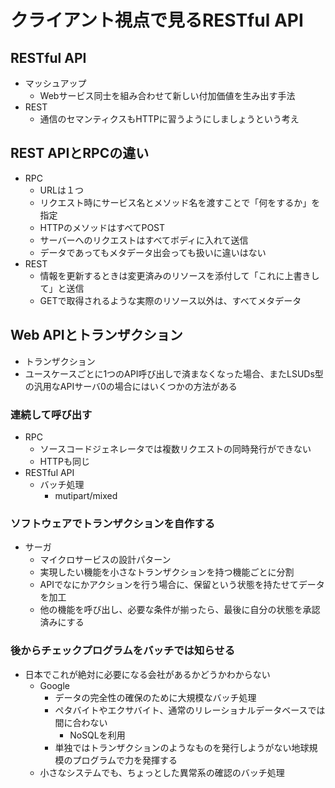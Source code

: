 # クライアント視点で見るRESTful API
## RESTful API
- マッシュアップ
  - Webサービス同士を組み合わせて新しい付加価値を生み出す手法
- REST
  - 通信のセマンティクスもHTTPに習うようにしましょうという考え

## REST APIとRPCの違い
- RPC
  - URLは１つ
  - リクエスト時にサービス名とメソッド名を渡すことで「何をするか」を指定
  - HTTPのメソッドはすべてPOST
  - サーバーへのリクエストはすべてボディに入れて送信
  - データであってもメタデータ出会っても扱いに違いはない
- REST
  - 情報を更新するときは変更済みのリソースを添付して「これに上書きして」と送信
  - GETで取得されるような実際のリソース以外は、すべてメタデータ

## Web APIとトランザクション
- トランザクション 
- ユースケースごとに1つのAPI呼び出しで済まなくなった場合、またLSUDs型の汎用なAPIサーバ0の場合にはいくつかの方法がある
### 連続して呼び出す
- RPC
  - ソースコードジェネレータでは複数リクエストの同時発行ができない
  - HTTPも同じ
- RESTful API
  - バッチ処理
    - mutipart/mixed
### ソフトウェアでトランザクションを自作する
- サーガ
  - マイクロサービスの設計パターン
  - 実現したい機能を小さなトランザクションを持つ機能ごとに分割
  - APIでなにかアクションを行う場合に、保留という状態を持たせてデータを加工
  - 他の機能を呼び出し、必要な条件が揃ったら、最後に自分の状態を承認済みにする
### 後からチェックプログラムをバッチでは知らせる
- 日本でこれが絶対に必要になる会社があるかどうかわからない
  - Google
    - データの完全性の確保のために大規模なバッチ処理
    - ペタバイトやエクサバイト、通常のリレーショナルデータベースでは間に合わない
      - NoSQLを利用
    - 単独ではトランザクションのようなものを発行しようがない地球規模のプログラムで力を発揮する
  - 小さなシステムでも、ちょっとした異常系の確認のバッチ処理
  
